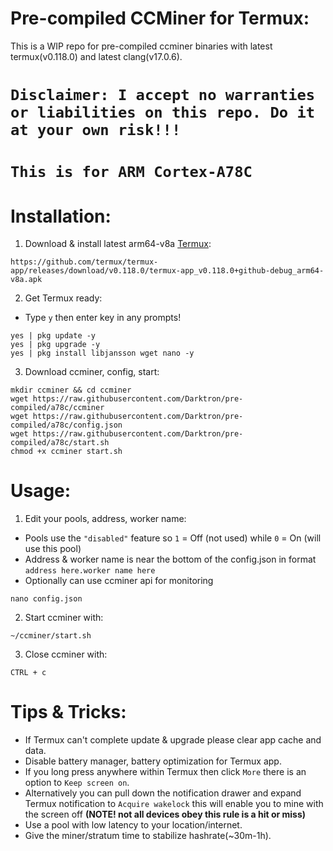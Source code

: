 # Pre-compiled CCMiner for Termux:
This is a WIP repo for pre-compiled ccminer binaries with latest termux(v0.118.0) and latest clang(v17.0.6).

# **`Disclaimer: I accept no warranties or liabilities on this repo. Do it at your own risk!!!`**

# **`This is for ARM Cortex-A78C`**

# Installation:
1. Download & install latest arm64-v8a [Termux](https://github.com/termux/termux-app/releases/download/v0.118.0/termux-app_v0.118.0+github-debug_arm64-v8a.apk):
```
https://github.com/termux/termux-app/releases/download/v0.118.0/termux-app_v0.118.0+github-debug_arm64-v8a.apk
```
2. Get Termux ready:
- Type `y` then enter key in any prompts!
```
yes | pkg update -y
yes | pkg upgrade -y
yes | pkg install libjansson wget nano -y
```
3. Download ccminer, config, start:
```
mkdir ccminer && cd ccminer
wget https://raw.githubusercontent.com/Darktron/pre-compiled/a78c/ccminer
wget https://raw.githubusercontent.com/Darktron/pre-compiled/a78c/config.json
wget https://raw.githubusercontent.com/Darktron/pre-compiled/a78c/start.sh
chmod +x ccminer start.sh
```
# Usage:

1. Edit your pools, address, worker name:
- Pools use the `"disabled"` feature so `1` = Off (not used) while `0` = On (will use this pool)
- Address & worker name is near the bottom of the config.json in format `address here.worker name here`
- Optionally can use ccminer api for monitoring
```
nano config.json
```
2. Start ccminer with:
```
~/ccminer/start.sh
```
3. Close ccminer with:
```
CTRL + c
```
# Tips & Tricks:
- If Termux can't complete update & upgrade please clear app cache and data.
- Disable battery manager, battery optimization for Termux app.
- If you long press anywhere within Termux then click `More` there is an option to `Keep screen on`.
- Alternatively you can pull down the notification drawer and expand Termux notification to `Acquire wakelock` this will enable you to mine with the screen off **(NOTE! not all devices obey this rule is a hit or miss)**
- Use a pool with low latency to your location/internet.
- Give the miner/stratum time to stabilize hashrate(~30m-1h).
